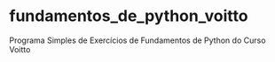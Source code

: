 # fundamentos_de_python_voitto
Programa Simples de Exercícios de Fundamentos de Python do Curso Voitto
